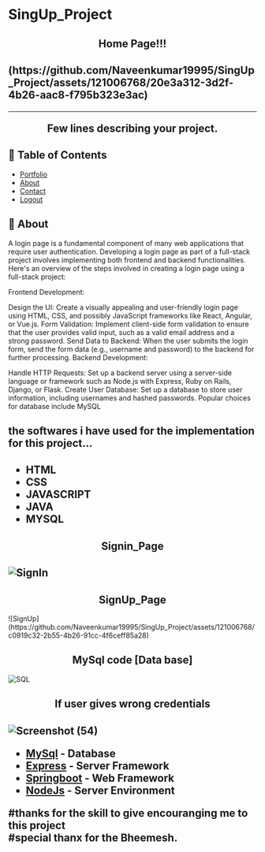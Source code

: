 # SingUp_Project

<h2 align="center">Home Page!!!<h2>
(https://github.com/Naveenkumar19995/SingUp_Project/assets/121006768/20e3a312-3d2f-4b26-aac8-f795b323e3ac)


 




---

<p align="center"> Few lines describing your project.
    <br> 
</p>

## 📝 Table of Contents
- [Portfolio](#portfolio)
- [About](#about)
- [Contact](#contact)
- [Logout](#logout)


## 🧐 About <a name = "about"></a>
A login page is a fundamental component of many web applications that require user authentication. Developing a login page as part of a full-stack project involves implementing both frontend and backend functionalities. Here's an overview of the steps involved in creating a login page using a full-stack project:

Frontend Development:

Design the UI: Create a visually appealing and user-friendly login page using HTML, CSS, and possibly JavaScript frameworks like React, Angular, or Vue.js.
Form Validation: Implement client-side form validation to ensure that the user provides valid input, such as a valid email address and a strong password.
Send Data to Backend: When the user submits the login form, send the form data (e.g., username and password) to the backend for further processing.
Backend Development:

Handle HTTP Requests: Set up a backend server using a server-side language or framework such as Node.js with Express, Ruby on Rails, Django, or Flask.
Create User Database: Set up a database to store user information, including usernames and hashed passwords. Popular choices for database include MySQL


<h2> the softwares i have used for the implementation for this project...<h2>
 
  <ul>
    <li>HTML</li>
    <li>CSS</li>
    <li>JAVASCRIPT</li>
    <li>JAVA</li>
    <li>MYSQL</li>
  </ul>
    
   


<h2 align="center">Signin_Page<h2>


![SignIn](https://github.com/Naveenkumar19995/SingUp_Project/assets/121006768/c90f2288-9803-4155-b273-3d643543d01e)



<h2 align="center">SignUp_Page</h2>
![SignUp](https://github.com/Naveenkumar19995/SingUp_Project/assets/121006768/c0919c32-2b55-4b26-91cc-4f6ceff85a28)




  <h2 align="center">MySql code [Data base]</h2>

![SQL](https://github.com/Naveenkumar19995/SingUp_Project/assets/121006768/9dff4350-100a-4170-9cf1-2d52839e2a9a)

<h2 align="center">If user gives wrong credentials<h2>

![Screenshot (54)](https://github.com/Naveenkumar19995/SingUp_Project/assets/121006768/6e5d9512-b235-4f14-863f-9af793492563)
<br>


- [MySql](https://www.sql.com/) - Database
- [Express](https://expressjs.com/) - Server Framework
- [Springboot](https://spring.org/) - Web Framework
- [NodeJs](https://nodejs.org/en/) - Server Environment


#thanks for the skill to give encouranging me to this project <br>
  #special thanx for the Bheemesh. 
